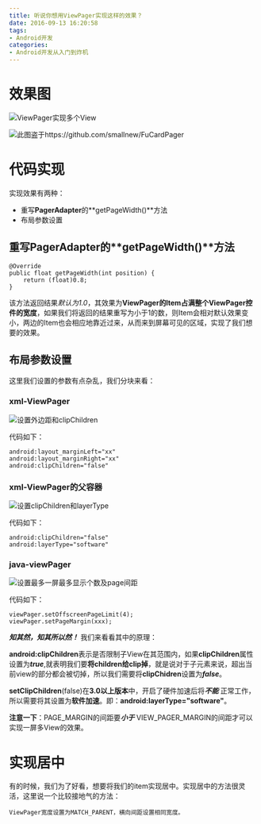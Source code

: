 ```yaml
---
title: 听说你想用ViewPager实现这样的效果？
date: 2016-09-13 16:20:58
tags:
- Android开发
categories:
- Android开发从入门到炸机
---
```


# 效果图

![ViewPager实现多个View](http://upload-images.jianshu.io/upload_images/291600-4a2d2176f95be5a5.png?imageMogr2/auto-orient/strip%7CimageView2/2/w/1240)


![此图盗于https://github.com/smallnew/FuCardPager](http://upload-images.jianshu.io/upload_images/291600-86d59532cd37f25c.gif?imageMogr2/auto-orient/strip)


# 代码实现

实现效果有两种：

* 重写**PagerAdapter**的**getPageWidth()**方法
* 布局参数设置

## 重写**PagerAdapter**的**getPageWidth()**方法

```
@Override
public float getPageWidth(int position) {
    return (float)0.8;
}
```

该方法返回结果*默认为1.0*，其效果为**ViewPager的Item占满整个ViewPager控件的宽度**，如果我们将返回的结果重写为小于1的数，则Item会相对默认效果变小，两边的Item也会相应地靠近过来，从而来到屏幕可见的区域，实现了我们想要的效果。

## 布局参数设置

这里我们设置的参数有点杂乱，我们分块来看：

### xml-ViewPager

![设置外边距和clipChildren](http://upload-images.jianshu.io/upload_images/291600-c8e52d2b64c03ca5.png?imageMogr2/auto-orient/strip%7CimageView2/2/w/1240)

代码如下：

```
android:layout_marginLeft="xx"
android:layout_marginRight="xx"
android:clipChildren="false"
```

### xml-ViewPager的父容器

![设置clipChildren和layerType](http://upload-images.jianshu.io/upload_images/291600-af304b5a260a2514.png?imageMogr2/auto-orient/strip%7CimageView2/2/w/1240)

代码如下：

```
android:clipChildren="false"
android:layerType="software"
```

### java-viewPager

![设置最多一屏最多显示个数及page间距](http://upload-images.jianshu.io/upload_images/291600-5ad6aeaded7fd52d.png?imageMogr2/auto-orient/strip%7CimageView2/2/w/1240)

代码如下：

```
viewPager.setOffscreenPageLimit(4);
viewPager.setPageMargin(xxx);
```

***知其然，知其所以然！*** 我们来看看其中的原理：

**android:clipChildren**表示是否限制子View在其范围内，如果**clipChildren**属性设置为***true***,就表明我们要**将children给clip掉**，就是说对于子元素来说，超出当前view的部分都会被切掉，所以我们需要将**clipChidren**设置为***false***。

**setClipChildren**(false)在**3.0以上版本**中，开启了硬件加速后将***不能*** 正常工作，所以需要将其设置为**软件加速**。即：**android:layerType="software"**。

**注意一下**：PAGE_MARGIN的间距要***小于*** VIEW_PAGER_MARGIN的间距才可以实现一屏多View的效果。

# 实现居中

有的时候，我们为了好看，想要将我们的item实现居中。实现居中的方法很灵活，这里说一个比较接地气的方法：

```
ViewPager宽度设置为MATCH_PARENT，横向间距设置相同宽度。
```